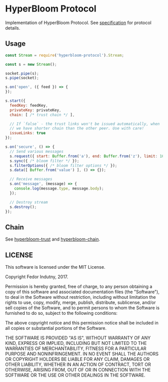 # HyperBloom Protocol

Implementation of HyperBloom Protocol. See [specification][0] for protocol
details.

## Usage

```js
const Stream = require('hyperbloom-protocol').Stream;

const s = new Stream();

socket.pipe(s);
s.pipe(socket);

s.on('open', ({ feed }) => {
});

s.start({
  feedKey: feedKey,
  privateKey: privateKey,
  chain: [ /* trust chain */ ],

  // If `false` - the trust links won't be issued automatically, when
  // we have shorter chain than the other peer. Use with care!
  issueLinks: true
});

s.on('secure', () => {
  // Send various messages
  s.request({ start: Buffer.from('a'), end: Buffer.from('z'), limit: 10 });
  s.sync({ /* bloom filter */ });
  s.filterOptions({ /* bloom filter options */ });
  s.data([ Buffer.from('value') ], () => {});

  // Receive messages
  s.on('message', (message) => {
    console.log(message.type, message.body);
  });

  // Destroy stream
  s.destroy();
});
```

## Chain

See [hyperbloom-trust][1] and [hyperbloom-chain][2].

## LICENSE

This software is licensed under the MIT License.

Copyright Fedor Indutny, 2017.

Permission is hereby granted, free of charge, to any person obtaining a
copy of this software and associated documentation files (the
"Software"), to deal in the Software without restriction, including
without limitation the rights to use, copy, modify, merge, publish,
distribute, sublicense, and/or sell copies of the Software, and to permit
persons to whom the Software is furnished to do so, subject to the
following conditions:

The above copyright notice and this permission notice shall be included
in all copies or substantial portions of the Software.

THE SOFTWARE IS PROVIDED "AS IS", WITHOUT WARRANTY OF ANY KIND, EXPRESS
OR IMPLIED, INCLUDING BUT NOT LIMITED TO THE WARRANTIES OF
MERCHANTABILITY, FITNESS FOR A PARTICULAR PURPOSE AND NONINFRINGEMENT. IN
NO EVENT SHALL THE AUTHORS OR COPYRIGHT HOLDERS BE LIABLE FOR ANY CLAIM,
DAMAGES OR OTHER LIABILITY, WHETHER IN AN ACTION OF CONTRACT, TORT OR
OTHERWISE, ARISING FROM, OUT OF OR IN CONNECTION WITH THE SOFTWARE OR THE
USE OR OTHER DEALINGS IN THE SOFTWARE.

[0]: https://github.com/hyperbloom/hyperbloom-protocol/blob/master/spec.md
[1]: https://github.com/hyperbloom/hyperbloom-trust
[2]: https://github.com/hyperbloom/hyperbloom-chain

